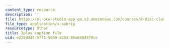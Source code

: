 ```yaml
---
content_type: resource
description: ''
file: https://ol-ocw-studio-app-qa.s3.amazonaws.com/courses/8-01sc-classical-mechanics-fall-2016/e229d3465ff15609a25386a64845f9ce_89SjJv30kGU.vtt
file_type: application/x-subrip
resourcetype: Other
title: 3play caption file
uid: e229d346-5ff1-5609-a253-86a64845f9ce
---
```

